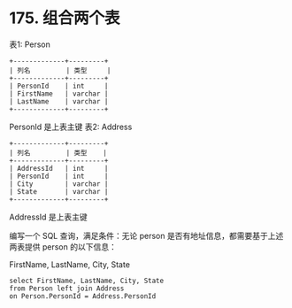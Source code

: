 # 175. 组合两个表
表1: Person

    +-------------+---------+
    | 列名         | 类型     |
    +-------------+---------+
    | PersonId    | int     |
    | FirstName   | varchar |
    | LastName    | varchar |
    +-------------+---------+
PersonId 是上表主键
表2: Address

    +-------------+---------+
    | 列名         | 类型    |
    +-------------+---------+
    | AddressId   | int     |
    | PersonId    | int     |
    | City        | varchar |
    | State       | varchar |
    +-------------+---------+
AddressId 是上表主键
 

编写一个 SQL 查询，满足条件：无论 person 是否有地址信息，都需要基于上述两表提供 person 的以下信息：

FirstName, LastName, City, State

    select FirstName, LastName, City, State 
    from Person left join Address
    on Person.PersonId = Address.PersonId
